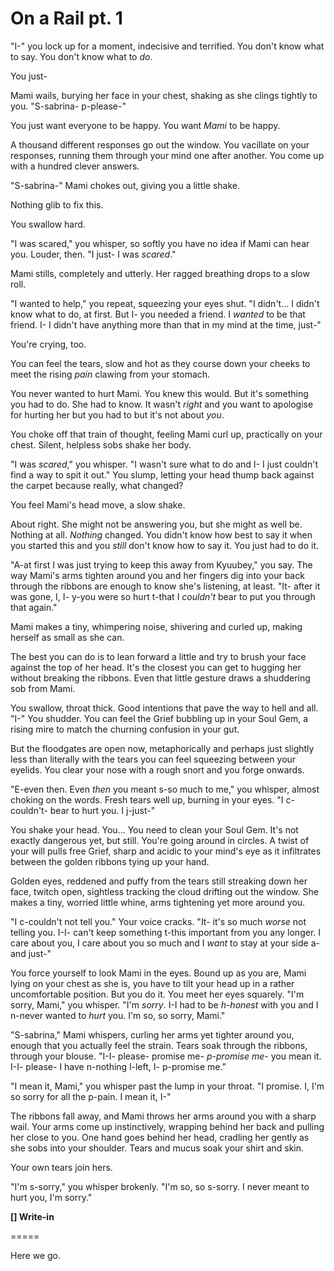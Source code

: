 # On a Rail pt. 1

"I-" you lock up for a moment, indecisive and terrified. You don't know what to say. You don't know what to *do*.

You just-

Mami wails, burying her face in your chest, shaking as she clings tightly to you. "S-sabrina- p-please-"

You just want everyone to be happy. You want *Mami* to be happy.

A thousand different responses go out the window. You vacillate on your responses, running them through your mind one after another. You come up with a hundred clever answers.

"S-sabrina-" Mami chokes out, giving you a little shake.

Nothing glib to fix this.

You swallow hard.

"I was scared," you whisper, so softly you have no idea if Mami can hear you. Louder, then. "I just- I was *scared*."

Mami stills, completely and utterly. Her ragged breathing drops to a slow roll.

"I wanted to help," you repeat, squeezing your eyes shut. "I didn't... I didn't know what to do, at first. But I- you needed a friend. I *wanted* to be that friend. I- I didn't have anything more than that in my mind at the time, just-"

You're crying, too.

You can feel the tears, slow and hot as they course down your cheeks to meet the rising *pain* clawing from your stomach.

You never wanted to hurt Mami. You knew this would. But it's something you had to do. She had to know. It wasn't *right* and you want to apologise for hurting her but you had to but it's not about *you*.

You choke off that train of thought, feeling Mami curl up, practically on your chest. Silent, helpless sobs shake her body.

"I was *scared*," you whisper. "I wasn't sure what to do and I- I just couldn't find a way to spit it out." You slump, letting your head thump back against the carpet because really, what changed?

You feel Mami's head move, a slow shake.

About right. She might not be answering you, but she might as well be. Nothing at all. *Nothing* changed. You didn't know how best to say it when you started this and you *still* don't know how to say it. You just had to do it.

"A-at first I was just trying to keep this away from Kyuubey," you say. The way Mami's arms tighten around you and her fingers dig into your back through the ribbons are enough to know she's listening, at least. "It- after it was gone, I, I- y-you were so hurt t-that I *couldn't* bear to put you through that again."

Mami makes a tiny, whimpering noise, shivering and curled up, making herself as small as she can.

The best you can do is to lean forward a little and try to brush your face against the top of her head. It's the closest you can get to hugging her without breaking the ribbons. Even that little gesture draws a shuddering sob from Mami.

You swallow, throat thick. Good intentions that pave the way to hell and all. "I-" You shudder. You can feel the Grief bubbling up in your Soul Gem, a rising mire to match the churning confusion in your gut.

But the floodgates are open now, metaphorically and perhaps just slightly less than literally with the tears you can feel squeezing between your eyelids. You clear your nose with a rough snort and you forge onwards.

"E-even then. Even *then* you meant s-so much to me," you whisper, almost choking on the words. Fresh tears well up, burning in your eyes. "I c-couldn't- bear to hurt you. I j-just-"

You shake your head. You... You need to clean your Soul Gem. It's not exactly dangerous yet, but still. You're going around in circles. A twist of your will pulls free Grief, sharp and acidic to your mind's eye as it infiltrates between the golden ribbons tying up your hand.

Golden eyes, reddened and puffy from the tears still streaking down her face, twitch open, sightless tracking the cloud drifting out the window. She makes a tiny, worried little whine, arms tightening yet more around you.

"I c-couldn't not tell you." Your voice cracks. "It- it's so much *worse* not telling you. I-I- can't keep something t-this important from you any longer. I care about you, I care about you so much and I *want* to stay at your side a-and just-"

You force yourself to look Mami in the eyes. Bound up as you are, Mami lying on your chest as she is, you have to tilt your head up in a rather uncomfortable position. But you do it. You meet her eyes squarely. "I'm sorry, Mami," you whisper. "I'm *sorry*. I-I had to be *h-honest* with you and I n-never wanted to *hurt* you. I'm so, so sorry, Mami."

"S-sabrina," Mami whispers, curling her arms yet tighter around you, enough that you actually feel the strain. Tears soak through the ribbons, through your blouse. "I-I- please- promise me- *p-promise me*- you mean it. I-I- please- I have n-nothing l-left, I- p-promise me."

"I mean it, Mami," you whisper past the lump in your throat. "I promise. I, I'm so sorry for all the p-pain. I mean it, I-"

The ribbons fall away, and Mami throws her arms around you with a sharp wail. Your arms come up instinctively, wrapping behind her back and pulling her close to you. One hand goes behind her head, cradling her gently as she sobs into your shoulder. Tears and mucus soak your shirt and skin.

Your own tears join hers.

"I'm s-sorry," you whisper brokenly. "I'm so, so s-sorry. I never meant to hurt you, I'm sorry."

**\[] Write-in**

\=====​

Here we go.
